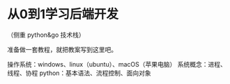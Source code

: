 # 从0到1学习后端开发

（侧重 python&go 技术栈）


准备做一套教程，就把教案写到这里吧。

操作系统：windows、linux（ubuntu）、macOS（苹果电脑）
系统概念：进程、线程、协程
python：基本语法、流程控制、面向对象


